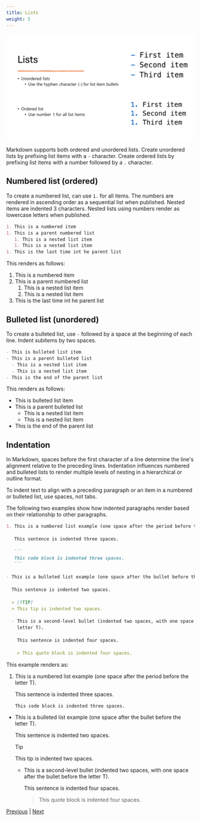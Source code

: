```yaml
---
title: Lists
weight: 5
---
```


![Lists][03]

Markdown supports both ordered and unordered lists. Create unordered lists by prefixing list items
with a `-` character. Create ordered lists by prefixing list items with a number followed by a `.`
character.

## Numbered list (ordered)

To create a numbered list, can use `1.` for all items. The numbers are rendered in ascending order
as a sequential list when published. Nested items are indented 3 characters. Nested lists using
numbers render as lowercase letters when published.

```markdown
1. This is a numbered item
1. This is a parent numbered list
   1. This is a nested list item
   1. This is a nested list item
1. This is the last time int he parent list
```

This renders as follows:

1. This is a numbered item
1. This is a parent numbered list
   1. This is a nested list item
   1. This is a nested list item
1. This is the last time int he parent list

## Bulleted list (unordered)

To create a bulleted list, use `-` followed by a space at the beginning of each line. Indent
subitems by two spaces.

```markdown
- This is bulleted list item
- This is a parent bulleted list
  - This is a nested list item
  - This is a nested list item
- This is the end of the parent list
```

This renders as follows:

- This is bulleted list item
- This is a parent bulleted list
  - This is a nested list item
  - This is a nested list item
- This is the end of the parent list

## Indentation

In Markdown, spaces before the first character of a line determine the line's alignment relative to
the preceding lines. Indentation influences numbered and bulleted lists to render multiple levels of
nesting in a hierarchical or outline format.

To indent text to align with a preceding paragraph or an item in a numbered or bulleted list, use
spaces, not tabs.

The following two examples show how indented paragraphs render based on their relationship to other
paragraphs.

~~~markdown
1. This is a numbered list example (one space after the period before the letter T).

   This sentence is indented three spaces.

   ```
   This code block is indented three spaces.
   ```

- This is a bulleted list example (one space after the bullet before the letter T).

  This sentence is indented two spaces.

  > [!TIP]
  > This tip is indented two spaces.

  - This is a second-level bullet (indented two spaces, with one space after the bullet before the
    letter T).

    This sentence is indented four spaces.

    > This quote block is indented four spaces.
~~~

This example renders as:

1. This is a numbered list example (one space after the period before the letter T).

   This sentence is indented three spaces.

   ```
   This code block is indented three spaces.
   ```

- This is a bulleted list example (one space after the bullet before the letter T).

  This sentence is indented two spaces.

  > [!TIP]
  > This tip is indented two spaces.

  - This is a second-level bullet (indented two spaces, with one space after the bullet before the
    letter T).

    This sentence is indented four spaces.

    > This quote block is indented four spaces.

[Previous][01] | [Next][02]

<!-- link references -->
[01]: ../slide4
[02]: ../slide6
[03]: slide5.png

